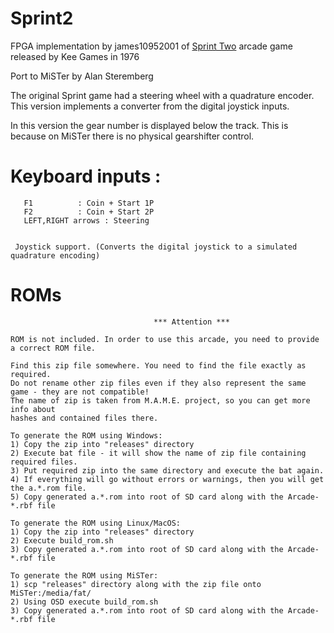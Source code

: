 # Sprint2

FPGA implementation by james10952001 of [Sprint Two](https://github.com/james10952001/Sprint2 "Sprint Two") arcade game released by Kee Games in 1976


Port to MiSTer by Alan Steremberg

The original Sprint game had a steering wheel with a quadrature encoder. This version implements a converter from the digital joystick inputs.

In this version the gear number is displayed below the track. This is because on MiSTer there is no physical gearshifter control.

# Keyboard inputs :
```
   F1          : Coin + Start 1P
   F2          : Coin + Start 2P
   LEFT,RIGHT arrows : Steering
   

 Joystick support. (Converts the digital joystick to a simulated quadrature encoding)
```
 
# ROMs
```
                                *** Attention ***

ROM is not included. In order to use this arcade, you need to provide a correct ROM file.

Find this zip file somewhere. You need to find the file exactly as required.
Do not rename other zip files even if they also represent the same game - they are not compatible!
The name of zip is taken from M.A.M.E. project, so you can get more info about
hashes and contained files there.

To generate the ROM using Windows:
1) Copy the zip into "releases" directory
2) Execute bat file - it will show the name of zip file containing required files.
3) Put required zip into the same directory and execute the bat again.
4) If everything will go without errors or warnings, then you will get the a.*.rom file.
5) Copy generated a.*.rom into root of SD card along with the Arcade-*.rbf file

To generate the ROM using Linux/MacOS:
1) Copy the zip into "releases" directory
2) Execute build_rom.sh
3) Copy generated a.*.rom into root of SD card along with the Arcade-*.rbf file

To generate the ROM using MiSTer:
1) scp "releases" directory along with the zip file onto MiSTer:/media/fat/
2) Using OSD execute build_rom.sh
3) Copy generated a.*.rom into root of SD card along with the Arcade-*.rbf file
```
